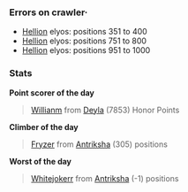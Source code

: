 ### Errors on crawler·
- [Hellion](/#/ranking/Hellion) elyos: positions 351 to 400
- [Hellion](/#/ranking/Hellion) elyos: positions 751 to 800
- [Hellion](/#/ranking/Hellion) elyos: positions 951 to 1000


### Stats

**Point scorer of the day**
>[Willianm](/#/character/Deyla/315885) from [Deyla](/#/ranking/Deyla)  (7853) Honor Points


**Climber of the day**
>[Fryzer](/#/character/Antriksha/636325) from [Antriksha](/#/ranking/Antriksha)  (305) positions


**Worst of the day**
>[Whitejokerr](/#/character/Antriksha/147521) from [Antriksha](/#/ranking/Antriksha)  (-1) positions


